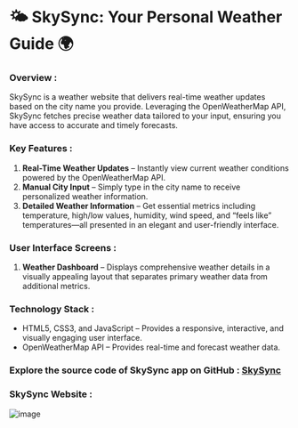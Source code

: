 # 🌤️ SkySync: Your Personal Weather Guide 🌍

### Overview :

SkySync is a weather website that delivers real-time weather updates based on the city name you provide. Leveraging the OpenWeatherMap API, SkySync fetches precise weather data tailored to your input, ensuring you have access to accurate and timely forecasts.

### Key Features :

1. **Real-Time Weather Updates** – Instantly view current weather conditions powered by the OpenWeatherMap API.
2. **Manual City Input** – Simply type in the city name to receive personalized weather information.
3. **Detailed Weather Information** –  Get essential metrics including temperature, high/low values, humidity, wind speed, and “feels like” temperatures—all presented in an elegant and user-friendly interface.
   
### User Interface Screens :

1. **Weather Dashboard** – Displays comprehensive weather details in a visually appealing layout that separates primary weather data from additional metrics.


### Technology Stack :

- HTML5, CSS3, and JavaScript – Provides a responsive, interactive, and visually engaging user interface.
- OpenWeatherMap API – Provides real-time and forecast weather data.


### Explore the source code of SkySync app on GitHub : [SkySync](https://github.com/muhammed-suhaid/SkySync.git)

### SkySync Website : 
![image](https://github.com/user-attachments/assets/c28d96a4-c13c-487c-b668-edddd20da399)






